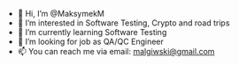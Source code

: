 - 👋 Hi, I’m @MaksymekM
- 👀 I’m interested in Software Testing, Crypto and road trips
- 🌱 I’m currently learning Software Testing
- 💞️ I’m looking for job as QA/QC Engineer
- 📫 You can reach me via email: malgiwski@gmail.com

<!---
MaksymekM/MaksymekM is a ✨ special ✨ repository because its `README.md` (this file) appears on your GitHub profile.
You can click the Preview link to take a look at your changes.
--->
